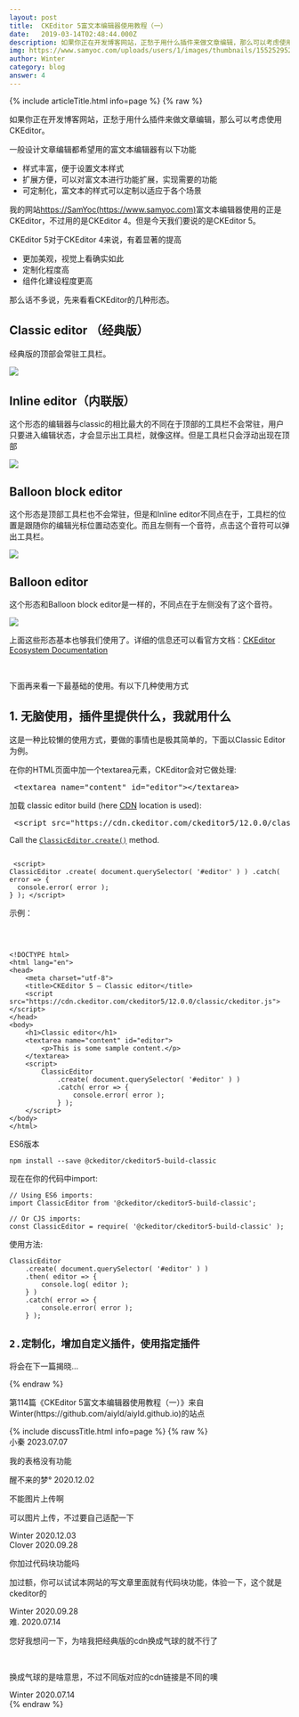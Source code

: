 ```yaml
---
layout: post
title:  CKEditor 5富文本编辑器使用教程（一）
date:   2019-03-14T02:48:44.000Z
description: 如果你正在开发博客网站，正愁于用什么插件来做文章编辑，那么可以考虑使用CKEditor。一般设计文章编辑都希望用的富文本编辑器有以下功能样式丰富，便于设置文本样...
img: https://www.samyoc.com/uploads/users/1/images/thumbnails/1552529521142.png
author: Winter
category: blog
answer: 4
---
```

<div class="article-root">
  <div class="article">
    {% include articleTitle.html info=page %}
    {% raw %}
    <div class="article-content"><p>如果你正在开发博客网站，正愁于用什么插件来做文章编辑，那么可以考虑使用CKEditor。</p>

<p>一般设计文章编辑都希望用的富文本编辑器有以下功能</p>

<ul>
	<li>样式丰富，便于设置文本样式</li>
	<li>扩展方便，可以对富文本进行功能扩展，实现需要的功能</li>
	<li>可定制化，富文本的样式可以定制以适应于各个场景</li>
</ul>

<p>我的网站<a href="https://www.samyoc.com" target="_blank">https://</a><a href="https://www.samyoc.com" target="_blank">SamYoc(https://www.samyoc.com)</a>富文本编辑器使用的正是CKEditor，不过用的是CKEditor 4。但是今天我们要说的是CKEditor 5。</p>

<p>CKEditor 5对于CKEditor 4来说，有着显著的提高</p>

<ul>
	<li>更加美观，视觉上看确实如此</li>
	<li>定制化程度高</li>
	<li>组件化建设程度更高</li>
</ul>

<p>那么话不多说，先来看看CKEditor的几种形态。</p>

<h2>Classic editor （经典版）</h2>

<p>经典版的顶部会常驻工具栏。</p>

<p><img class="thumb-img" src="https://www.samyoc.com/uploads/users/1/images/1552529521142.png" style="max-width:100%" /></p>

<h2>Inline editor（内联版）</h2>

<p>这个形态的编辑器与classic的相比最大的不同在于顶部的工具栏不会常驻，用户只要进入编辑状态，才会显示出工具栏，就像这样。但是工具栏只会浮动出现在顶部</p>

<p><img class="thumb-img" src="https://www.samyoc.com/uploads/users/1/images/1552529794480.png" style="max-width:100%" /></p>

<h2>Balloon block editor</h2>

<p>这个形态是顶部工具栏也不会常驻，但是和Inline editor不同点在于，工具栏的位置是跟随你的编辑光标位置动态变化。而且左侧有一个音符，点击这个音符可以弹出工具栏。</p>

<p><img class="thumb-img" src="https://www.samyoc.com/uploads/users/1/images/1552530094298.png" style="max-width:100%" /></p>

<h2>Balloon editor</h2>

<p>这个形态和Balloon block editor是一样的，不同点在于左侧没有了这个音符。</p>

<p><img class="thumb-img" src="https://www.samyoc.com/uploads/users/1/images/1552530212521.png" style="max-width:100%" /></p>

<p>上面这些形态基本也够我们使用了。详细的信息还可以看官方文档：<a href="https://ckeditor.com/docs/ckeditor5/latest/examples/index.html" target="_blank">CKEditor Ecosystem Documentation</a></p>

<p>&nbsp;</p>

<p>下面再来看一下最基础的使用。有以下几种使用方式</p>

<h2>1. 无脑使用，插件里提供什么，我就用什么</h2>

<p>这是一种比较懒的使用方式，要做的事情也是极其简单的，下面以Classic Editor为例。</p>

<p>在你的HTML页面中加一个textarea元素，CKEditor会对它做处理:</p>

<pre>
&nbsp;&lt;textarea name=&quot;content&quot; id=&quot;editor&quot;&gt;&lt;/textarea&gt;</pre>

<p>加载 classic editor build (here&nbsp;<a href="https://cdn.ckeditor.com/" rel="noopener" target="_blank">CDN</a>&nbsp;location is used):</p>

<pre>
&nbsp;&lt;script src=&quot;https://cdn.ckeditor.com/ckeditor5/12.0.0/classic/ckeditor.js&quot;&gt;&lt;/script&gt;</pre>

<p>Call the&nbsp;<a href="https://ckeditor.com/docs/ckeditor5/latest/api/module_editor-classic_classiceditor-ClassicEditor.html#static-function-create"><code>ClassicEditor.create()</code></a>&nbsp;method.</p>

<pre>
<code>
&nbsp;&lt;script&gt;
ClassicEditor .create( document.querySelector( &#39;#editor&#39; ) ) .catch( error =&gt; {
  console.error( error ); 
} ); &lt;/script&gt;</code>
</pre>

<p>示例：</p>

<p>&nbsp;</p>

<pre>
<code>
&lt;!DOCTYPE html&gt;
&lt;html lang=&quot;en&quot;&gt;
&lt;head&gt;
    &lt;meta charset=&quot;utf-8&quot;&gt;
    &lt;title&gt;CKEditor 5 &ndash; Classic editor&lt;/title&gt;
    &lt;script src=&quot;https://cdn.ckeditor.com/ckeditor5/12.0.0/classic/ckeditor.js&quot;&gt;&lt;/script&gt;
&lt;/head&gt;
&lt;body&gt;
    &lt;h1&gt;Classic editor&lt;/h1&gt;
    &lt;textarea name=&quot;content&quot; id=&quot;editor&quot;&gt;
        &lt;p&gt;This is some sample content.&lt;/p&gt;
    &lt;/textarea&gt;
    &lt;script&gt;
        ClassicEditor
            .create( document.querySelector( &#39;#editor&#39; ) )
            .catch( error =&gt; {
                console.error( error );
            } );
    &lt;/script&gt;
&lt;/body&gt;
&lt;/html&gt;
</code></pre>

<p>ES6版本</p>

<pre>
<code>npm install --save @ckeditor/ckeditor5-build-classic
</code></pre>

<p>现在在你的代码中import:</p>

<pre>
<code>// Using ES6 imports:
import ClassicEditor from &#39;@ckeditor/ckeditor5-build-classic&#39;;

// Or CJS imports:
const ClassicEditor = require( &#39;@ckeditor/ckeditor5-build-classic&#39; );
</code></pre>

<p>使用方法:</p>

<pre>
<code>ClassicEditor
    .create( document.querySelector( &#39;#editor&#39; ) )
    .then( editor =&gt; {
        console.log( editor );
    } )
    .catch( error =&gt; {
        console.error( error );
    } );
</code></pre>

<h2><code>2.定制化，增加自定义插件，使用指定插件</code></h2>

<p>将会在下一篇揭晓...</p>
</div>
    {% endraw %}
  </div>
  <p class="winter_mark">第114篇《CKEditor 5富文本编辑器使用教程（一）》来自Winter(https://github.com/aiyld/aiyld.github.io)的站点</p>
  <div class="discuss-wrapper">
    {% include discussTitle.html info=page %}
    {% raw %}
    <div class="discuss-item">
        <div class="discuss-parent">
          <div class="discuss-meta">
            <span class="discuss-user">小秦</span>
            <span class="discuss-time">2023.07.07</span>
          </div>
          <div class="discuss-comment"><p>我的表格没有功能</p></div>
        </div></div><div class="discuss-item">
        <div class="discuss-parent">
          <div class="discuss-meta">
            <span class="discuss-user">醒不来的梦°</span>
            <span class="discuss-time">2020.12.02</span>
          </div>
          <div class="discuss-comment"><p>不能图片上传啊</p></div>
        </div><div class="discuss-children">
          <div class="discuss-child">
            <div class="discuss-comment"><p>可以图片上传，不过要自己适配一下</p></div>
            <div class="discuss-meta">
              <span class="discuss-user">Winter</span>
              <span class="discuss-time">2020.12.03</span>
            </div>
          </div></div>
        </div><div class="discuss-item">
        <div class="discuss-parent">
          <div class="discuss-meta">
            <span class="discuss-user">Clover</span>
            <span class="discuss-time">2020.09.28</span>
          </div>
          <div class="discuss-comment"><p>你加过代码块功能吗</p></div>
        </div><div class="discuss-children">
          <div class="discuss-child">
            <div class="discuss-comment"><p>加过额，你可以试试本网站的写文章里面就有代码块功能，体验一下，这个就是ckeditor的</p></div>
            <div class="discuss-meta">
              <span class="discuss-user">Winter</span>
              <span class="discuss-time">2020.09.28</span>
            </div>
          </div></div>
        </div><div class="discuss-item">
        <div class="discuss-parent">
          <div class="discuss-meta">
            <span class="discuss-user">难.</span>
            <span class="discuss-time">2020.07.14</span>
          </div>
          <div class="discuss-comment"><p>您好我想问一下，为啥我把经典版的cdn换成气球的就不行了</p><p>&nbsp;</p></div>
        </div><div class="discuss-children">
          <div class="discuss-child">
            <div class="discuss-comment"><p>换成气球的是啥意思，不过不同版对应的cdn链接是不同的噢</p></div>
            <div class="discuss-meta">
              <span class="discuss-user">Winter</span>
              <span class="discuss-time">2020.07.14</span>
            </div>
          </div></div>
        </div>
    {% endraw %}
  </div>
<div>
